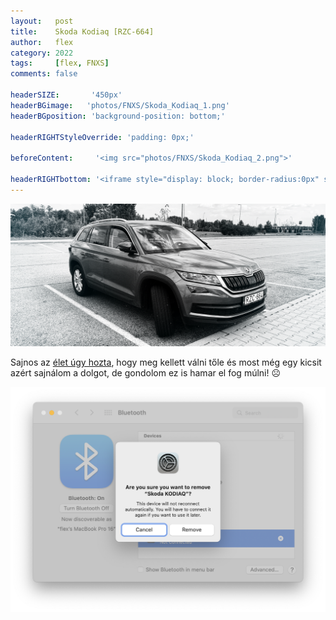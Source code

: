 ```yaml
---
layout:   post
title:    Skoda Kodiaq [RZC-664]
author:   flex
category: 2022
tags:     [flex, FNXS]
comments: false

headerSIZE:       '450px'
headerBGimage:   'photos/FNXS/Skoda_Kodiaq_1.png'
headerBGposition: 'background-position: bottom;'

headerRIGHTStyleOverride: 'padding: 0px;'

beforeContent:     '<img src="photos/FNXS/Skoda_Kodiaq_2.png">'

headerRIGHTbottom: '<iframe style="display: block; border-radius:0px" src="https://open.spotify.com/embed/track/7iBVGmmFSNhf5ddFK1iCLj?utm_source=generator" width="100%" height="80" frameBorder="0" allowfullscreen="" allow="autoplay; clipboard-write; encrypted-media; fullscreen; picture-in-picture"></iframe>'
---
```


<img class="shadow" src="photos/FNXS/Skoda_Kodiaq_3.png">

Sajnos az [élet úgy hozta](furcsa_egy_vilag_van), hogy meg kellett válni tőle és most még egy kicsit azért sajnálom a dolgot, de gondolom ez is hamar el fog múlni! ☹️

<img class="shadow" src="images/FNXS/Skoda_Kodiaq_4.png">